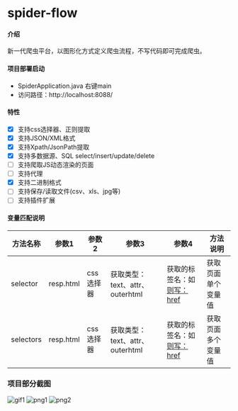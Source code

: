 # spider-flow

#### 介绍
新一代爬虫平台，以图形化方式定义爬虫流程，不写代码即可完成爬虫。

#### 项目部署启动
- SpiderApplication.java 右键main
- 访问路径：http://localhost:8088/

#### 特性
- [x] 支持css选择器、正则提取
- [x] 支持JSON/XML格式
- [x] 支持Xpath/JsonPath提取
- [x] 支持多数据源、SQL select/insert/update/delete
- [ ] 支持爬取JS动态渲染的页面
- [ ] 支持代理
- [x] 支持二进制格式
- [ ] 支持保存/读取文件(csv、xls、jpg等)
- [ ] 支持插件扩展
#### 变量匹配说明

|  方法名称   |   参数1  |  参数2   |  参数3   |  参数4   | 方法说明  |   
| --- | --- | --- | --- | --- | --- |
|  selector   |   resp.html  |  css选择器   |  获取类型：text、attr、outerhtml   |  获取的标签名：如<a href=“”/> 则写：href   |获取页面单个变量值|
|  selectors   |  resp.html   | css选择器    | 获取类型：text、attr、outerhtml   | 获取的标签名：如<a href=“”/> 则写：href   |获取页面多个变量值|
### 项目部分截图
![gif1](https://images.gitee.com/uploads/images/2019/0716/184746_b4b350c7_297689.gif "animate.gif")
![png1](https://images.gitee.com/uploads/images/2019/0716/184606_0aca457c_297689.png "demo-1.png")
![png2](https://images.gitee.com/uploads/images/2019/0716/184618_21bce697_297689.png "demo-2.png")